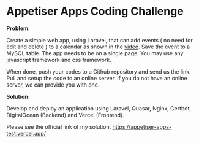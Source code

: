 # Appetiser Apps Coding Challenge

**Problem:**

Create a simple web app, using Laravel, that can add events ( no need for edit and delete ) to a calendar as shown in the [video](http://178.128.212.62/). Save the event to a MySQL table. The app needs to be on a single page. You may use any javascript framework and css framework.

When done, push your codes to a Github repository and send us the link. Pull and setup the code to an online server. If you do not have an online server, we can provide you with one.

**Solution:**

Develop and deploy an application using Laravel, Quasar, Nginx, Certbot, DigitalOcean (Backend) and Vercel (Frontend).

Please see the official link of my solution.
https://appetiser-apps-test.vercel.app/

